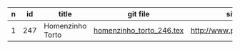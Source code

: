 n | id    | title | git file | site link | 
--|-------|-------|----------|-----------| 
1 | 247   | Homenzinho Torto | [homenzinho_torto_246.tex](https://github.com/psalterio/repository/blob/master/songs/pt/homenzinho_torto_246.tex) | http://www.psalterio.net/247 |
